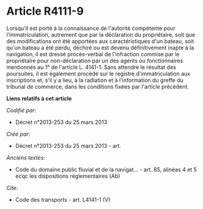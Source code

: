 # Article R4111-9

Lorsqu'il est porté à la connaissance de l'autorité compétente pour l'immatriculation, autrement que par la déclaration du
propriétaire, soit que des modifications ont été apportées aux caractéristiques d'un bateau, soit qu'un bateau a été perdu,
déchiré ou est devenu définitivement inapte à la navigation, il est dressé procès-verbal de l'infraction commise par le
propriétaire pour non-déclaration par un des agents ou fonctionnaires mentionnés au 1° de l'article L. 4141-1. Sans attendre
le résultat des poursuites, il est également procédé sur le registre d'immatriculation aux inscriptions et, s'il y a lieu, à
la radiation et à l'information du greffe du tribunal de commerce, dans les conditions fixées par l'article précédent.

**Liens relatifs à cet article**

_Codifié par_:

  - Décret n°2013-253 du 25 mars 2013

_Créé par_:

  - Décret n°2013-253 du 25 mars 2013 - art.

_Anciens textes_:

  - Code du domaine public fluvial et de la navigat... - art. 85, alinéas 4 et 5 ecqc les dispositions réglementaires (Ab)

_Cite_:

  - Code des transports - art. L4141-1 (V)

